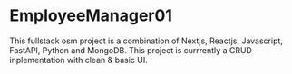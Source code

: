 # EmployeeManager01
This fullstack osm project is a combination of Nextjs, Reactjs, Javascript,  FastAPI, Python and MongoDB. This project is currrently a CRUD inplementation with clean &amp; basic UI.
